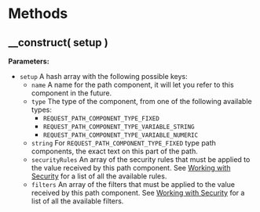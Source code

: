 # Methods

## \_\_construct\( setup \)

**Parameters:**

* `setup` A hash array with the following possible keys:
  * `name` A name for the path component, it will let you refer to this component in the future.
  * `type` The type of the component, from one of the following available types:
    * `REQUEST_PATH_COMPONENT_TYPE_FIXED`
    * `REQUEST_PATH_COMPONENT_TYPE_VARIABLE_STRING`
    * `REQUEST_PATH_COMPONENT_TYPE_VARIABLE_NUMERIC`
  * `string` For `REQUEST_PATH_COMPONENT_TYPE_FIXED` type path components, the exact text on this part of the path.
  * `securityRules` An array of the security rules that must be applied to the value received by this path component. See [Working with Security](../../../guide/working-with-security.md) for a list of all the available rules.
  * `filters` An array of the filters that must be applied to the value received by this path component. See [Working with Security](../../../guide/working-with-security.md) for a list of all the available filters.

